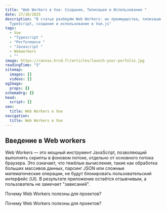 ```yaml
---
title: "Web Workers в Vue: Создание, Типизация и Использование "
date: 27/10/2025
description: "В статье разберём Web Workers: их преимущества, типизацию в
  TypeScript, создание и использование в Vue.js"
tags:
  - Vue
  - "Typescript "
  - "Performance "
  - "Javascript "
  - Webworkers
  - ""
image: https://canvas.hrcd.fr/articles/launch-your-porfolio.jpg
readingTime: "5"
sitemap:
  images: []
  videos: []
ogImage:
  props: {}
schemaOrg: {}
head:
  script: []
seo:
  title: Web Workers в Vue
navigation:
  title: Web Workers в Vue
---
```


## Введение в Web workers

Web Workers — это мощный инструмент JavaScript, позволяющий выполнять скрипты в фоновом потоке, отдельно от основного потока браузера. Это означает, что тяжёлые вычисления, такие как обработка больших массивов данных, парсинг JSON или сложные математические операции, не будут блокировать пользовательский интерфейс (UI). В результате приложение остаётся отзывчивым, а пользователь не замечает "зависаний".

Почему Web Workers полезны для проектов?

Почему Web Workers полезны для проектов?
